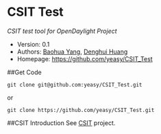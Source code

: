 CSIT Test
=========
*CSIT test tool for OpenDaylight Project*

* Version: 0.1
* Authors: [Baohua Yang](mailto:yangbaohua@gmail.com), [Denghui Huang](mailto:huangdenghui@gmail.com)
* Homepage: <https://github.com/yeasy/CSIT_Test>

##Get Code
```
git clone git@github.com:yeasy/CSIT_Test.git
```  
or  
```
git clone https://github.com/yeasy/CSIT_Test.git
```

##CSIT Introduction
See [CSIT](https://wiki.opendaylight.org/view/CrossProject:Integration_Group:CSIT) project.
